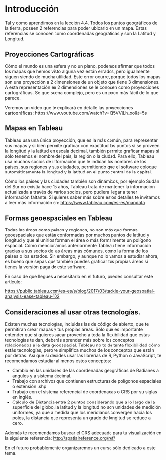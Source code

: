 ﻿# Introducción 

Tal y como aprendimos en la lección 4.4. Todos los puntos geográficos de la tierra, poseen 2 referencias para poder ubicarlo en un mapa. Estas referencias se conocen
como coordenadas geográficas y son la Latitud y Longitud. 

## Proyecciones Cartográficas

Cómo el mundo es una esfera y no un plano, podemos afirmar que todos los mapas que hemos visto alguna vez están errados, pero igualmente siguen siendo de mucha utilidad. 
Este error ocurre, porque todos los mapas son una proyección a 2 dimensiones de un objeto que tiene 3 dimensiones. A esta representación en 2 dimensiones se le conocen como proyecciones
cartográficas.  Se que suena complejo, pero es un poco más fácil de lo que parece. 

Veremos un video que te explicará en detalle las proyecciones cartográficas: https://www.youtube.com/watch?v=Kj5VVjLh_xo&t=5s


## Mapas en Tableau 

Tableau usa una única proyección, que es la más común, para representar sus mapas y si bien permite graficar con exactitud los puntos si se proveen la longitud y la latitud en escala 
decimal, también permite graficar mapas si sólo tenemos el nombre del país, la región o la ciudad. Para ello, Tableau usa muchos socios de información que le indican los nombres de los 
países, sus regiones y sus ciudades, permitiendo que el software coloque automáticamente la longitud y la latitud en el punto central de la capital. 

Cómo los países y las ciudades también son dinámicos, por ejemplo Sudán del Sur no existía hace 15 años, Tableau trata de mantener la información actualizada a través de varios socios, 
pero pudiera llegar a tener información faltante. Si quieres saber más sobre estos detalles te invitamos a leer más información en: https://www.tableau.com/es-es/mapdata

## Formas geoespaciales en Tableau

Todas las áreas como países y regiones, no son más que formas geoespaciales que están conformadas por muchos puntos de latitud y longitud y que al unirlos forman el área o más formalmente
un polígono espacial. Cómo mencionamos anteriormente Tableau tiene información gracias a sus socios de las áreas más cómunes, como la forma de los países o los estados. Sin embargo, 
y aunque no lo vamos a estudiar ahora, es bueno que sepas que también puedes graficar tus propias áreas si tienes la versión paga de este software. 

En caso de que llegues a necesitarlo en el futuro, puedes consultar este artículo: 

https://public.tableau.com/es-es/s/blog/2017/03/tackle-your-geospatial-analysis-ease-tableau-102

## Consideraciones al usar otras tecnologías. 

Existen muchas tecnologías, incluidas las de código de abierto, que te permitiran crear mapas y tus propias áreas. Sólo que es importante entender que si quieres sacar provecho a toda la 
flexibilidad que estas tecnologías te dan, deberás aprender más sobre los conceptos relacionados a la data geoespacial. Tableau no te da tanta flexibilidad cómo estás tecnologías, pero te 
simplifica muchos de los conceptos que están por detrás. Así que si decides usar las librerías de R, Python o JavaScript, te recomendamos estudiar al menos estos conceptos: 

- Cambio en las unidades de las coordenadas geográficas de Radianes a angulos y a sistema decimal. 
- Trabajo con archivos que contienen estructuras de polígonos espaciales o extensión .shp
- Trabajo con el sistema referencial de coordenadas o CRS por su siglas en inglés. 
- Cálculo de Distancia entre 2 puntos considerando que a lo largo de la superficie del globo, la latitud y la longitud no son unidades de medición uniformes, ya que a medida 
que los meridianos convergen hacia los polos, la distancia que representa un grado de longitud se reduce a cero.

Además te recomendamos buscar el CRS adecuado para tu visualización en la siguiente referencia: 
http://spatialreference.org/ref/

En el futuro probablemente organizaremos un curso sólo dedicado a este tema.

 
